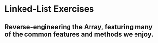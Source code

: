 Linked-List Exercises
=====================

Reverse-engineering the Array, featuring many of the common features and methods we enjoy.
------------------------------------------------------------------------------------------

